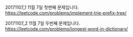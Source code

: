 ﻿20171107_1
11월 7일 첫번째 문제입니다.
https://leetcode.com/problems/implement-trie-prefix-tree/

20171107_2
11월 7일 두번째 문제입니다.
https://leetcode.com/problems/longest-word-in-dictionary/
